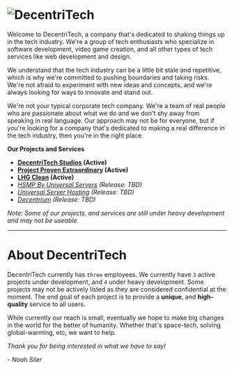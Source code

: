 # ![DecentriTech](https://github.com/NoahThatsWack/DecentriTech/blob/master/Website/resources/media/png/iconbname.png?raw=true)

Welcome to DecentriTech, a company that's dedicated to shaking things up in the tech industry. We're a group of tech enthusiasts who specialize in software development, video game creation, and all other types of tech services like web development and design.

We understand that the tech industry can be a little bit stale and repetitive, which is why we're committed to pushing boundaries and taking risks. We're not afraid to experiment with new ideas and concepts, and we're always looking for ways to innovate and stand out.

We're not your typical corporate tech company. We're a team of real people who are passionate about what we do and we don't shy away from speaking in real language. Our approach may not be for everyone, but if you're looking for a company that's dedicated to making a real difference in the tech industry, then you're in the right place.

**Our Projects and Services**

- **[DecentriTech Studios](https://studio.decentritech.com) (Active)**
- **[Project Proven Extraordinary](https://www.provenextraordinary.com) (Active)**
- **[LHG Clean](https://www.lhgclean.com) (Active)**
- *[HSMP By Universal Servers](https://mc.universalservers.net) (Release: TBD)*
- *[Universal Server Hosting](https://www.universalservers.net) (Release: TBD)*
- *[Decentrium](https://www.decentrium.org) (Release: TBD)*

*Note: Some of our projects, and services are still under heavy development and may not be useable.*

---

# About DecentriTech

DecentriTech currently has `three` employees. We currently have `3` active projects under development, and `4` under heavy development. Some projects may not be actively listed as they are considered confidential at the moment. The end goal of each project is to provide a **unique**, and **high-quality** service to all users.

While currently our reach is small, eventually we hope to make big changes in the world for the better of humanity. Whether that's space-tech, solving global-warming, etc, we want to help.

*Thank you for being interested in what we have to say!*

*- Noah Siler*

